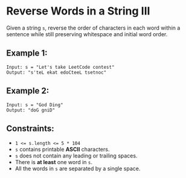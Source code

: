 # Reverse Words in a String III

Given a string `s`, reverse the order of characters in each word within a sentence while still preserving whitespace and initial word order.

## Example 1:
```
Input: s = "Let's take LeetCode contest"
Output: "s'teL ekat edoCteeL tsetnoc"
```
## Example 2:
```
Input: s = "God Ding"
Output: "doG gniD"
```

## Constraints:
- `1 <= s.length <= 5 * 104`
- `s` contains printable **ASCII** characters.
- `s` does not contain any leading or trailing spaces.
- There is **at least** one word in `s`.
- All the words in `s` are separated by a single space.